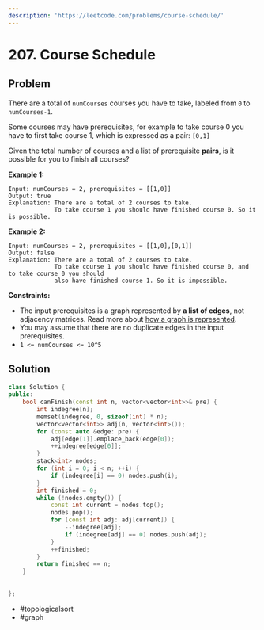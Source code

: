 ```yaml
---
description: 'https://leetcode.com/problems/course-schedule/'
---
```


# 207. Course Schedule

## Problem

There are a total of `numCourses` courses you have to take, labeled from `0` to `numCourses-1`.

Some courses may have prerequisites, for example to take course 0 you have to first take course 1, which is expressed as a pair: `[0,1]`

Given the total number of courses and a list of prerequisite **pairs**, is it possible for you to finish all courses?

**Example 1:**

```text
Input: numCourses = 2, prerequisites = [[1,0]]
Output: true
Explanation: There are a total of 2 courses to take. 
             To take course 1 you should have finished course 0. So it is possible.
```

**Example 2:**

```text
Input: numCourses = 2, prerequisites = [[1,0],[0,1]]
Output: false
Explanation: There are a total of 2 courses to take. 
             To take course 1 you should have finished course 0, and to take course 0 you should
             also have finished course 1. So it is impossible.
```

**Constraints:**

* The input prerequisites is a graph represented by **a list of edges**, not adjacency matrices. Read more about [how a graph is represented](https://www.khanacademy.org/computing/computer-science/algorithms/graph-representation/a/representing-graphs).
* You may assume that there are no duplicate edges in the input prerequisites.
* `1 <= numCourses <= 10^5`

## Solution

```cpp
class Solution {
public:
    bool canFinish(const int n, vector<vector<int>>& pre) {
        int indegree[n];
        memset(indegree, 0, sizeof(int) * n);
        vector<vector<int>> adj(n, vector<int>());
        for (const auto &edge: pre) {
            adj[edge[1]].emplace_back(edge[0]);
            ++indegree[edge[0]];
        }
        stack<int> nodes;
        for (int i = 0; i < n; ++i) {
            if (indegree[i] == 0) nodes.push(i);
        }
        int finished = 0;
        while (!nodes.empty()) {
            const int current = nodes.top();
            nodes.pop();
            for (const int adj: adj[current]) {
                --indegree[adj];
                if (indegree[adj] == 0) nodes.push(adj);
            }
            ++finished;
        }
        return finished == n;
    }
    
   
};
```

* \#topologicalsort
* \#graph

